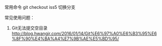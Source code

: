 常用命令
git checkout iss5  切换分支






常见使用问题：
1. Git无法提交空目录
http://blog.hwangjr.com/2016/01/14/Git%E6%97%A0%E6%B3%95%E6%8F%90%E4%BA%A4%E7%9B%AE%E5%BD%95/
